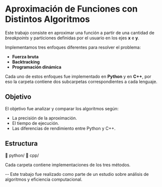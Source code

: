 # Aproximación de Funciones con Distintos Algoritmos

Este trabajo consiste en aproximar una función a partir de una cantidad de *breakpoints* y particiones definidas por el usuario en los ejes **x** e **y**.

Implementamos tres enfoques diferentes para resolver el problema:

- **Fuerza bruta**
- **Backtracking**
- **Programación dinámica**

Cada uno de estos enfoques fue implementado en **Python** y en **C++**, por eso la carpeta contiene dos subcarpetas correspondientes a cada lenguaje.

## Objetivo

El objetivo fue analizar y comparar los algoritmos según:
- La precisión de la aproximación.
- El tiempo de ejecución.
- Las diferencias de rendimiento entre Python y C++.

## Estructura

📂 python/
📂 cpp/

Cada carpeta contiene implementaciones de los tres métodos.

--
Este trabajo fue realizado como parte de un estudio sobre análisis de algoritmos y eficiencia computacional.
